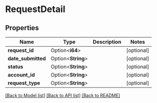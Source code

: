 # RequestDetail

## Properties

Name | Type | Description | Notes
------------ | ------------- | ------------- | -------------
**request_id** | Option<**i64**> |  | [optional]
**date_submitted** | Option<**String**> |  | [optional]
**status** | Option<**String**> |  | [optional]
**account_id** | Option<**String**> |  | [optional]
**request_type** | Option<**String**> |  | [optional]

[[Back to Model list]](../README.md#documentation-for-models) [[Back to API list]](../README.md#documentation-for-api-endpoints) [[Back to README]](../README.md)
